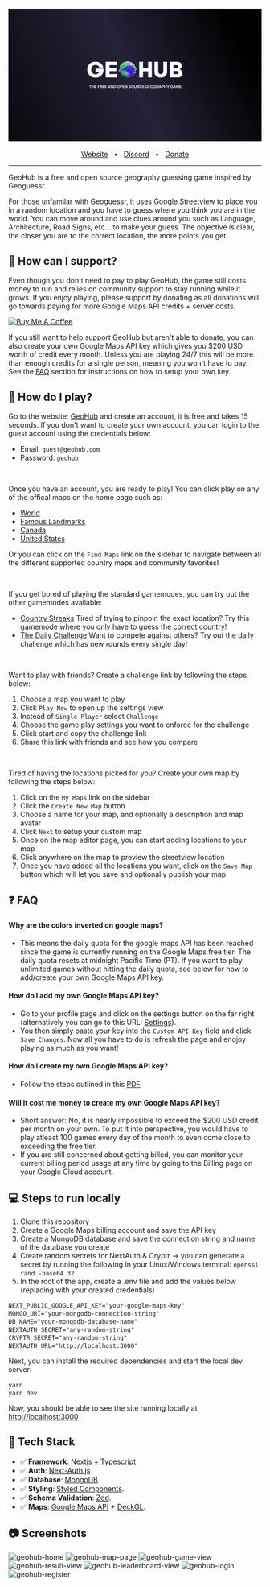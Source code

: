 <!-- markdownlint-disable-next-line -->
<p align="center">
  <a href="https://www.geohub.gg"><img src="public/og-image.png" alt="GeoHub logo"></a>
</p>


<div align="center">
  <a href="https://www.geohub.gg">Website</a>
  <span>&nbsp;&nbsp;•&nbsp;&nbsp;</span>
  <a href="https://discord.gg/9qdXWqgbrH">Discord</a>
  <span>&nbsp;&nbsp;•&nbsp;&nbsp;</span>
  <a href="https://www.buymeacoffee.com/geohubgame">Donate</a>
  <hr />
</div>

GeoHub is a free and open source geography guessing game inspired by Geoguessr.

For those unfamilar with Geoguessr, it uses Google Streetview to place you in a random location and you have to guess where you think you are in the world. You can move around and use clues around you such as Language, Architecture, Road Signs, etc... to make your guess. The objective is clear, the closer you are to the correct location, the more points you get.

## 💜 How can I support?

Even though you don't need to pay to play GeoHub, the game still costs money to run and relies on community support to stay running while it grows. If you enjoy playing, please support by donating as all donations will go towards paying for more Google Maps API credits + server costs.

<a href="https://www.buymeacoffee.com/geohubgame"><img src="https://cdn.buymeacoffee.com/buttons/v2/default-yellow.png" alt="Buy Me A Coffee" height="42" width="170"></a>

If you still want to help support GeoHub but aren't able to donate, you can also create your own Google Maps API key which gives you $200 USD worth of credit every month. Unless you are playing 24/7 this will be more than enough credits for a single person, meaning you won't have to pay. See the [FAQ](#faq) section for instructions on how to setup your own key.

## 🎉 How do I play?

Go to the website: [GeoHub](https://www.geohub.gg) and create an account, it is free and takes 15 seconds. If you don't want to create your own account, you can login to the guest account using the credentials below:

- Email: `guest@geohub.com`
- Password: `geohub`

<br />

Once you have an account, you are ready to play! You can click play on any of the offical maps on the home page such as:

- [World](https://www.geohub.gg/map/6185df7a7b54baf63473a53e)
- [Famous Landmarks](https://www.geohub.gg/map/6185dfd47b54baf63473a540)
- [Canada](https://www.geohub.gg/map/6185dff27b54baf63473a541)
- [United States](https://www.geohub.gg/map/6185e0077b54baf63473a542)

Or you can click on the `Find Maps` link on the sidebar to navigate between all the different supported country maps and community favorites!

<br />

If you get bored of playing the standard gamemodes, you can try out the other gamemodes available:

- [Country Streaks](https://www.geohub.gg/streaks) Tired of trying to pinpoin the exact location? Try this gamemode where you only have to guess the correct country!
- [The Daily Challenge](https://www.geohub.gg/daily-challenge) Want to compete against others? Try out the daily challenge which has new rounds every single day!

<br />

Want to play with friends? Create a challenge link by following the steps below:

1. Choose a map you want to play
2. Click `Play Now` to open up the settings view
3. Instead of `Single Player` select `Challenge`
4. Choose the game play settings you want to enforce for the challenge
5. Click start and copy the challenge link
6. Share this link with friends and see how you compare
   
<br />

Tired of having the locations picked for you? Create your own map by following the steps below:

1. Click on the `My Maps` link on the sidebar
2. Click the `Create New Map` button
3. Choose a name for your map, and optionally a description and map avatar
4. Click `Next` to setup your custom map
5. Once on the map editor page, you can start adding locations to your map
6. Click anywhere on the map to preview the streetview location
7. Once you have added all the locations you want, click on the `Save Map` button which will let you save and optionally publish your map

## ❓ FAQ

#### Why are the colors inverted on google maps?
   - This means the daily quota for the google maps API has been reached since the game is currently running on the Google Maps free tier. The daily quota resets at midnight Pacific Time (PT). If you want to play unlimited games without hitting the daily quota, see below for how to add/create your own Google Maps API key.

#### How do I add my own Google Maps API key?
   - Go to your profile page and click on the settings button on the far right (alternatively you can go to this URL: [Settings](https://www.geohub.gg/user/settings)).
   - You then simply paste your key into the `Custom API Key` field and click `Save Changes`. Now all you have to do is refresh the page and enojoy playing as much as you want!

#### How do I create my own Google Maps API key?
   - Follow the steps outlined in this [PDF](https://www.geohub.gg/custom-key-instructions.pdf)

#### Will it cost me money to create my own Google Maps API key?
   - Short answer: No, it is nearly impossible to exceed the $200 USD credit per month on your own. To put it into perspective, you would have to play atleast 100 games every day of the month to even come close to exceeding the free tier.
   - If you are still concerned about getting billed, you can monitor your current billing period usage at any time by going to the Billing page on your Google Cloud account.

## 💻 Steps to run locally

1. Clone this repository
2. Create a Google Maps billing account and save the API key
3. Create a MongoDB database and save the connection string and name of the database you create
4. Create random secrets for NextAuth & Cryptr -> you can generate a secret by running the following in your Linux/Windows terminal: `openssl rand -base64 32`
5. In the root of the app, create a .env file and add the values below (replacing with your created credentials)

```
NEXT_PUBLIC_GOOGLE_API_KEY="your-google-maps-key"
MONGO_URI="your-mongodb-connection-string"
DB_NAME="your-mongodb-database-name"
NEXTAUTH_SECRET="any-random-string"
CRYPTR_SECRET="any-random-string"
NEXTAUTH_URL="http://localhost:3000"
```

Next, you can install the required dependencies and start the local dev server:

```
yarn
yarn dev
```

Now, you should be able to see the site running locally at [http://localhost:3000](http://localhost:3000)

## 🚀 Tech Stack

- ✅ **Framework**: [Nextjs + Typescript](https://nextjs.org)
- ✅ **Auth**: [Next-Auth.js](https://next-auth.js.org)
- ✅ **Database**: [MongoDB](https://www.mongodb.com).
- ✅ **Styling**: [Styled Components](https://styled-components.com).
- ✅ **Schema Validation**: [Zod](https://github.com/colinhacks/zod).
- ✅ **Maps**: [Google Maps API](https://developers.google.com/maps) + [DeckGL](https://deck.gl).

## 📷 Screenshots

![geohub-home](https://github.com/benlikescode/geohub/assets/63207900/f055667d-10e3-4b22-8a01-9aeb3fa86716)
![geohub-map-page](https://github.com/benlikescode/geohub/assets/63207900/51c88624-f82b-4b03-a9eb-326966460f4c)
![geohub-game-view](https://github.com/benlikescode/geohub/assets/63207900/701ae09b-1a54-4c71-91fe-3131a738dcf8)
![geohub-result-view](https://github.com/benlikescode/geohub/assets/63207900/736ccaa9-c165-4553-ad16-64b64adaa9f3)
![geohub-leaderboard-view](https://github.com/benlikescode/geohub/assets/63207900/b0daa1f3-9734-496b-b34d-a68fec7f07c4)
![geohub-login](https://github.com/benlikescode/geohub/assets/63207900/b70d1509-7e5e-4975-a177-08770c61cab1)
![geohub-register](https://github.com/benlikescode/geohub/assets/63207900/bb838e05-99fc-4c87-9649-60908d6448fb)
